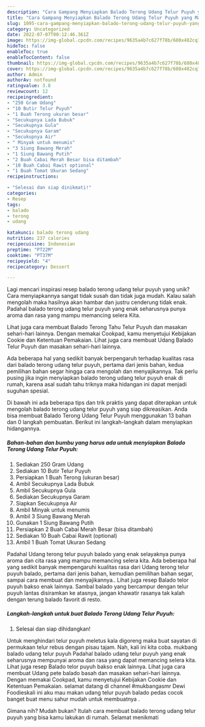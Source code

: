 ```yaml
---
description: "Cara Gampang Menyiapkan Balado Terong Udang Telur Puyuh yang Mantap"
title: "Cara Gampang Menyiapkan Balado Terong Udang Telur Puyuh yang Mantap"
slug: 1095-cara-gampang-menyiapkan-balado-terong-udang-telur-puyuh-yang-mantap
category: Uncategorized
date: 2022-07-07T00:12:46.361Z
image: https://img-global.cpcdn.com/recipes/9635a4b7c627f78b/680x482cq70/balado-terong-udang-telur-puyuh-foto-resep-utama.jpg
hideToc: false
enableToc: true
enableTocContent: false
thumbnail: https://img-global.cpcdn.com/recipes/9635a4b7c627f78b/680x482cq70/balado-terong-udang-telur-puyuh-foto-resep-utama.jpg
cover: https://img-global.cpcdn.com/recipes/9635a4b7c627f78b/680x482cq70/balado-terong-udang-telur-puyuh-foto-resep-utama.jpg
author: Admin
authorAv: notfound
ratingvalue: 3.8
reviewcount: 12
recipeingredient:
- "250 Gram Udang"
- "10 Butir Telur Puyuh"
- "1 Buah Terong ukuran besar"
- "Secukupnya Lada Bubuk"
- "Secukupnya Gula"
- "Secukupnya Garam"
- "Secukupnya Air"
- " Minyak untuk menumis"
- "3 Siung Bawang Merah"
- "1 Siung Bawang Putih"
- "2 Buah Cabai Merah Besar bisa ditambah"
- "10 Buah Cabai Rawit optional"
- "1 Buah Tomat Ukuran Sedang"
recipeinstructions:

- "Selesai dan siap dinikmati!"
categories:
- Resep
tags:
- balado
- terong
- udang

katakunci: balado terong udang 
nutrition: 237 calories
recipecuisine: Indonesian
preptime: "PT22M"
cooktime: "PT37M"
recipeyield: "4"
recipecategory: Dessert

---
```





Lagi mencari inspirasi resep balado terong udang telur puyuh yang unik? Cara menyiapkannya sangat tidak susah dan tidak juga mudah. Kalau salah mengolah maka hasilnya akan hambar dan justru cenderung tidak enak. Padahal balado terong udang telur puyuh yang enak seharusnya punya aroma dan rasa yang mampu memancing selera Kita.





Lihat juga cara membuat Balado Terong Tahu Telur Puyuh dan masakan sehari-hari lainnya. Dengan memakai Cookpad, kamu menyetujui Kebijakan Cookie dan Ketentuan Pemakaian. Lihat juga cara membuat Udang Balado Telur Puyuh dan masakan sehari-hari lainnya.

Ada beberapa hal yang sedikit banyak berpengaruh terhadap kualitas rasa dari balado terong udang telur puyuh, pertama dari jenis bahan, kedua pemilihan bahan segar hingga cara mengolah dan menyajikannya. Tak perlu pusing jika ingin menyiapkan balado terong udang telur puyuh enak di rumah, karena asal sudah tahu triknya maka hidangan ini dapat menjadi suguhan spesial.






Di bawah ini ada beberapa tips dan trik praktis yang dapat diterapkan untuk mengolah balado terong udang telur puyuh yang siap dikreasikan. Anda bisa membuat Balado Terong Udang Telur Puyuh menggunakan 13 bahan dan 0 langkah pembuatan. Berikut ini langkah-langkah dalam menyiapkan hidangannya.

<!--inarticleads1-->

##### Bahan-bahan dan bumbu yang harus ada untuk menyiapkan Balado Terong Udang Telur Puyuh:

1. Sediakan 250 Gram Udang
1. Sediakan 10 Butir Telur Puyuh
1. Persiapkan 1 Buah Terong (ukuran besar)
1. Ambil Secukupnya Lada Bubuk
1. Ambil Secukupnya Gula
1. Sediakan Secukupnya Garam
1. Siapkan Secukupnya Air
1. Ambil  Minyak untuk menumis
1. Ambil 3 Siung Bawang Merah
1. Gunakan 1 Siung Bawang Putih
1. Persiapkan 2 Buah Cabai Merah Besar (bisa ditambah)
1. Sediakan 10 Buah Cabai Rawit (optional)
1. Ambil 1 Buah Tomat Ukuran Sedang


Padahal Udang terong telur puyuh balado yang enak selayaknya punya aroma dan cita rasa yang mampu memancing selera kita. Ada beberapa hal yang sedikit banyak mempengaruhi kualitas rasa dari Udang terong telur puyuh balado, pertama dari jenis bahan, kemudian pemilihan bahan segar, sampai cara membuat dan menyajikannya.. Lihat juga resep Balado telor puyuh bakso enak lainnya. Sambal balado yang bercampur dengan telur puyuh lantas disiramkan ke atasnya, jangan khawatir rasanya tak kalah dengan terung balado favorit di resto. 

<!--inarticleads2-->

##### Langkah-langkah untuk buat Balado Terong Udang Telur Puyuh:


1. Selesai dan siap dihidangkan!

Untuk menghindari telur puyuh meletus kala digoreng maka buat sayatan di permukaan telur rebus dengan pisau tajam. Nah, kali ini kita coba. mukbang balado udang telur puyuh Padahal balado udang telur puyuh yang enak seharusnya mempunyai aroma dan rasa yang dapat memancing selera kita. Lihat juga resep Balado telor puyuh bakso enak lainnya. Lihat juga cara membuat Udang pete balado basah dan masakan sehari-hari lainnya. Dengan memakai Cookpad, kamu menyetujui Kebijakan Cookie dan Ketentuan Pemakaian. selamat datang di channel #mukbangasmr Dewi Foodieskali ini aku mau makan udang telur puyuh balado pedas cocok banget buat menu sahur mudah untuk membuatnya . 

Gimana nih? Mudah bukan? Itulah cara membuat balado terong udang telur puyuh yang bisa kamu lakukan di rumah. Selamat menikmati
